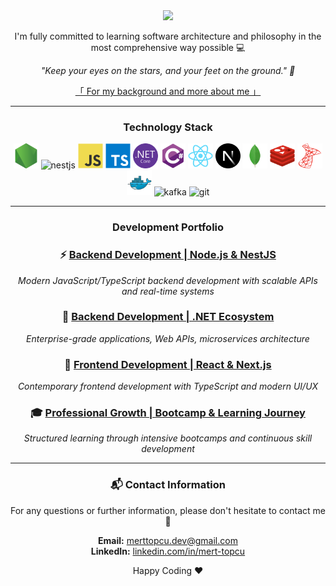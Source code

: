 <!-- Animated Hey!  -->
<div align="center">
<img src="https://readme-typing-svg.demolab.com?font=Inconsolata&weight=500&size=50&duration=2200&pause=0&color=E8765C&center=true&vCenter=true&multiline=true&repeat=false&random=false&width=1300&height=140&lines=Hey+there!;I+am+Mert.+Pleasure+to+having+you!" width="70%" />

<!-- Bio  -->
<p align="center">
I'm fully committed to learning software architecture and philosophy in the most comprehensive way possible 💻
</p>

<p align="center">
    <i>"Keep your eyes on the stars, and your feet on the ground." 🔭 </i>
</p>

<!-- My link.tr direction  -->
<p align="center">
    <a href="https://linktr.ee/mert_topcu" target="_blank">「 For my background and more about me 」</a>
</p>

---

<!-- Technology icons part -->
<h3 align="center">Technology Stack</h3>
<p align="center">
<!-- Backend Technologies -->
<img src="https://raw.githubusercontent.com/devicons/devicon/master/icons/nodejs/nodejs-original.svg" alt="nodejs" title="Node.js" width="40" height="40"/>
<img src="https://www.vectorlogo.zone/logos/nestjs/nestjs-icon.svg" alt="nestjs" title="NestJS" width="40" height="40"/>
<img src="https://raw.githubusercontent.com/devicons/devicon/master/icons/javascript/javascript-original.svg" alt="javascript" title="JavaScript" width="40" height="40"/>
<img src="https://raw.githubusercontent.com/devicons/devicon/master/icons/typescript/typescript-original.svg" alt="typescript" title="TypeScript" width="40" height="40"/>
<img src="https://raw.githubusercontent.com/devicons/devicon/master/icons/dotnetcore/dotnetcore-original.svg" alt="dotnetcore" title=".NET Core" width="40" height="40"/>
<img src="https://raw.githubusercontent.com/devicons/devicon/master/icons/csharp/csharp-original.svg" alt="csharp" title="C#" width="40" height="40"/>
<!-- Frontend Technologies -->
<img src="https://raw.githubusercontent.com/devicons/devicon/master/icons/react/react-original.svg" alt="react" title="React" width="40" height="40"/>
<img src="https://raw.githubusercontent.com/devicons/devicon/master/icons/nextjs/nextjs-original.svg" alt="nextjs" title="Next.js" width="40" height="40"/>
<!-- Databases & Tools -->
<img src="https://raw.githubusercontent.com/devicons/devicon/master/icons/mongodb/mongodb-original.svg" alt="mongodb" title="MongoDB" width="40" height="40"/>
<img src="https://raw.githubusercontent.com/devicons/devicon/master/icons/redis/redis-original.svg" alt="redis" title="Redis" width="40" height="40"/>
<img src="https://raw.githubusercontent.com/devicons/devicon/master/icons/microsoftsqlserver/microsoftsqlserver-plain.svg" alt="mssql" title="SQL Server" width="40" height="40"/>
<img src="https://raw.githubusercontent.com/devicons/devicon/master/icons/docker/docker-original.svg" alt="docker" title="Docker" width="40" height="40"/>
<img src="https://www.vectorlogo.zone/logos/apache_kafka/apache_kafka-icon.svg" alt="kafka" title="Apache Kafka" width="40" height="40"/>
<img src="https://www.vectorlogo.zone/logos/git-scm/git-scm-icon.svg" alt="git" title="Git" width="40" height="40"/>
</p>

---

<h3 align="center">Development Portfolio</h3>

<div align="center">

### ⚡ [Backend Development | Node.js & NestJS](https://github.com/users/Chessfull/projects/5)
*Modern JavaScript/TypeScript backend development with scalable APIs and real-time systems*

### 🔧 [Backend Development | .NET Ecosystem](https://github.com/users/Chessfull/projects/3)
*Enterprise-grade applications, Web APIs, microservices architecture*

### 🎨 [Frontend Development | React & Next.js](https://github.com/users/Chessfull/projects/4)
*Contemporary frontend development with TypeScript and modern UI/UX*

### 🎓 [Professional Growth | Bootcamp & Learning Journey](https://github.com/users/Chessfull/projects/6)
*Structured learning through intensive bootcamps and continuous skill development*

</div>

---

<!-- Contact information part  -->
### 📬 Contact Information

For any questions or further information, please don't hesitate to contact me 🙏

**Email:** merttopcu.dev@gmail.com  
**LinkedIn:** [linkedin.com/in/mert-topcu](https://www.linkedin.com/in/mert-topcu/)

Happy Coding ❤️

<!--Github Api Statistics 

    <a href="https://github.com/Chessfull" style="flex: 1; text-align: center;">
        <img src="https://github-readme-streak-stats.herokuapp.com/?user=Chessfull&theme=radical&border=7F3FBF&background=0D1117" alt="GitHub streak"style="max-height: 10px; width: 40%;">
    </a>
<a href="https://github.com/Chessfull" style="flex: 1; text-align: center;">
        <img src="https://denvercoder1-github-readme-stats.vercel.app/api/top-langs/?username=Chessfull&langs_count=8&layout=compact&theme=react&border_color=7F3FBF&bg_color=0D1117&title_color=F85D7F&icon_color=F8D866" alt="Top Languages" height="130px" width= 40%;>
    </a> -->
 

<!--
**Chessfull/Chessfull** is a ✨ _special_ ✨ repository because its `README.md` (this file) appears on your GitHub profile.

Here are some ideas to get you started:

- 🔭 I'm currently working on ...
- 🌱 I'm currently learning ...
- 👯 I'm looking to collaborate on ...
- 🤔 I'm looking for help with ...
- 💬 Ask me about ...
- 📫 How to reach me: ...
- 😄 Pronouns: ...
- ⚡ Fun fact: ...
-->
